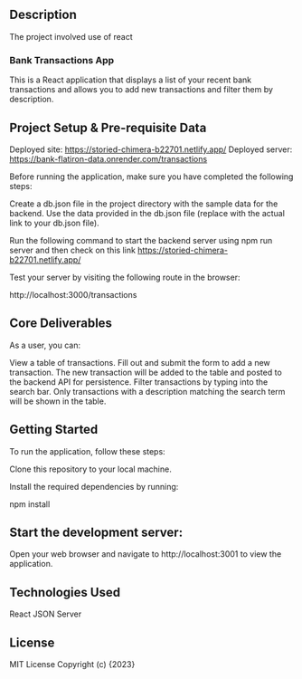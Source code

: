 ## Description
The project involved use of react


### Bank Transactions App
This is a React application that displays a list of your recent bank transactions and allows you to add new transactions and filter them by description.

## Project Setup & Pre-requisite Data
Deployed site: https://storied-chimera-b22701.netlify.app/
Deployed server: https://bank-flatiron-data.onrender.com/transactions

Before running the application, make sure you have completed the following steps:

Create a db.json file in the project directory with the sample data for the backend. Use the data provided in the db.json file (replace with the actual link to your db.json file).

Run the following command to start the backend server using 
npm run server and then check on this link https://storied-chimera-b22701.netlify.app/

Test your server by visiting the following route in the browser:

http://localhost:3000/transactions

## Core Deliverables
As a user, you can:

View a table of transactions.
Fill out and submit the form to add a new transaction. The new transaction will be added to the table and posted to the backend API for persistence.
Filter transactions by typing into the search bar. Only transactions with a description matching the search term will be shown in the table.

## Getting Started
To run the application, follow these steps:

Clone this repository to your local machine.

Install the required dependencies by running:

npm install

## Start the development server:

Open your web browser and navigate to http://localhost:3001 to view the application.

## Technologies Used
React
JSON Server

## License
MIT License Copyright (c) {2023} 